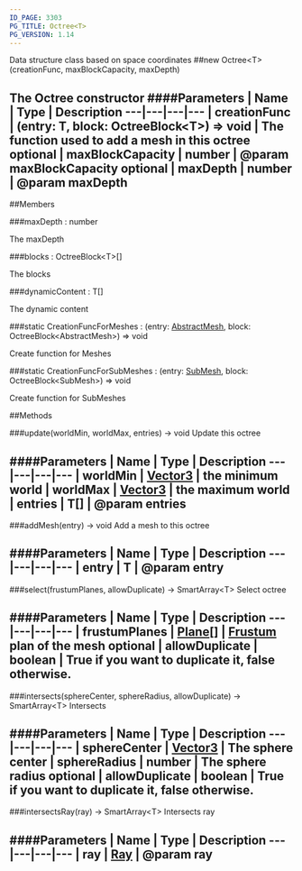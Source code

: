 ```yaml
---
ID_PAGE: 3303
PG_TITLE: Octree<T>
PG_VERSION: 1.14
---
```


Data structure class based on space coordinates
##new Octree&lt;T&gt;(creationFunc, maxBlockCapacity, maxDepth)

The Octree constructor
####Parameters
 | Name | Type | Description
---|---|---|---
 | creationFunc | (entry: T, block: OctreeBlock&lt;T&gt;) =&gt; void | The function used to add a mesh in this octree
optional | maxBlockCapacity | number | @param maxBlockCapacity
optional | maxDepth | number | @param maxDepth
---

##Members

###maxDepth : number


The maxDepth

###blocks : OctreeBlock&lt;T&gt;[]


The blocks

###dynamicContent : T[]


The dynamic content

###static CreationFuncForMeshes : (entry: [AbstractMesh](page.php?p=3269), block: OctreeBlock&lt;AbstractMesh&gt;) =&gt; void


Create function for Meshes

###static CreationFuncForSubMeshes : (entry: [SubMesh](page.php?p=3339), block: OctreeBlock&lt;SubMesh&gt;) =&gt; void


Create function for SubMeshes



##Methods

###update(worldMin, worldMax, entries) &rarr; void
Update this octree

####Parameters
 | Name | Type | Description
---|---|---|---
 | worldMin | [Vector3](page.php?p=3327) | the minimum world
 | worldMax | [Vector3](page.php?p=3327) | the maximum world
 | entries | T[] | @param entries
---

###addMesh(entry) &rarr; void
Add a mesh to this octree

####Parameters
 | Name | Type | Description
---|---|---|---
 | entry | T | @param entry
---

###select(frustumPlanes, allowDuplicate) &rarr; SmartArray&lt;T&gt;
Select octree

####Parameters
 | Name | Type | Description
---|---|---|---
 | frustumPlanes | [Plane](page.php?p=3330)[] | [Frustum](page.php?p=3332) plan of the mesh
optional | allowDuplicate | boolean | True if you want to duplicate it, false otherwise.
---

###intersects(sphereCenter, sphereRadius, allowDuplicate) &rarr; SmartArray&lt;T&gt;
Intersects

####Parameters
 | Name | Type | Description
---|---|---|---
 | sphereCenter | [Vector3](page.php?p=3327) | The sphere center
 | sphereRadius | number | The sphere radius
optional | allowDuplicate | boolean | True if you want to duplicate it, false otherwise.
---

###intersectsRay(ray) &rarr; SmartArray&lt;T&gt;
Intersects ray

####Parameters
 | Name | Type | Description
---|---|---|---
 | ray | [Ray](page.php?p=3333) | @param ray
---
